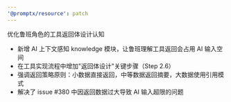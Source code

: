```yaml
---
'@promptx/resource': patch
---
```


优化鲁班角色的工具返回体设计认知

- 新增 AI 上下文感知 knowledge 模块，让鲁班理解工具返回会占用 AI 输入空间
- 在工具实现流程中增加"返回体设计"关键步骤（Step 2.6）
- 强调返回策略原则：小数据直接返回，中等数据返回摘要，大数据使用引用模式
- 解决了 issue #380 中因返回数据过大导致 AI 输入超限的问题